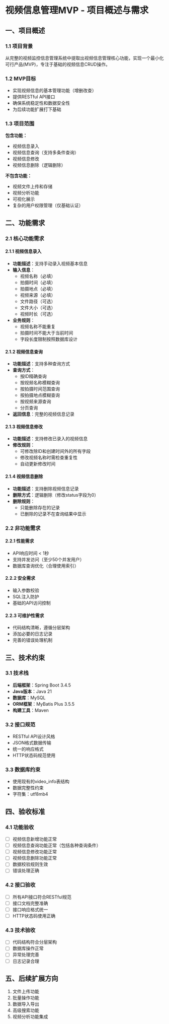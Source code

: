 # 视频信息管理MVP - 项目概述与需求

## 一、项目概述

### 1.1 项目背景
从完整的视频监控信息管理系统中提取出视频信息管理核心功能，实现一个最小化可行产品(MVP)，专注于基础的视频信息CRUD操作。

### 1.2 MVP目标
- 实现视频信息的基本管理功能（增删改查）
- 提供RESTful API接口
- 确保系统稳定性和数据安全性
- 为后续功能扩展打下基础

### 1.3 项目范围
**包含功能：**
- 视频信息录入
- 视频信息查询（支持多条件查询）
- 视频信息修改
- 视频信息删除（逻辑删除）

**不包含功能：**
- 视频文件上传和存储
- 视频分析功能
- 可视化展示
- 复杂的用户权限管理（仅基础认证）

## 二、功能需求

### 2.1 核心功能需求

#### 2.1.1 视频信息录入
- **功能描述**：支持手动录入视频基本信息
- **输入信息**：
  - 视频名称（必填）
  - 拍摄时间（必填）
  - 拍摄地点（必填）
  - 视频来源（必填）
  - 文件路径（可选）
  - 文件大小（可选）
  - 视频时长（可选）
- **业务规则**：
  - 视频名称不能重复
  - 拍摄时间不能大于当前时间
  - 字段长度限制按照数据库设计

#### 2.1.2 视频信息查询
- **功能描述**：支持多种查询方式
- **查询方式**：
  - 按ID精确查询
  - 按视频名称模糊查询
  - 按拍摄时间范围查询
  - 按拍摄地点模糊查询
  - 按视频来源查询
  - 分页查询
- **返回信息**：完整的视频信息记录

#### 2.1.3 视频信息修改
- **功能描述**：支持修改已录入的视频信息
- **修改规则**：
  - 可修改除ID和创建时间外的所有字段
  - 修改视频名称时需检查重复性
  - 自动更新修改时间

#### 2.1.4 视频信息删除
- **功能描述**：支持删除视频信息记录
- **删除方式**：逻辑删除（修改status字段为0）
- **删除规则**：
  - 只能删除存在的记录
  - 已删除的记录不在查询结果中显示

### 2.2 非功能需求

#### 2.2.1 性能需求
- API响应时间 < 1秒
- 支持并发访问（至少50个并发用户）
- 数据库查询优化（合理使用索引）

#### 2.2.2 安全需求
- 输入参数校验
- SQL注入防护
- 基础的API访问控制

#### 2.2.3 可维护性需求
- 代码结构清晰，遵循分层架构
- 添加必要的日志记录
- 完善的错误处理机制

## 三、技术约束

### 3.1 技术栈
- **后端框架**：Spring Boot 3.4.5
- **Java版本**：Java 21
- **数据库**：MySQL
- **ORM框架**：MyBatis Plus 3.5.5
- **构建工具**：Maven

### 3.2 接口规范
- RESTful API设计风格
- JSON格式数据传输
- 统一的响应格式
- HTTP状态码规范使用

### 3.3 数据库约束
- 使用现有的video_info表结构
- 数据完整性约束
- 字符集：utf8mb4

## 四、验收标准

### 4.1 功能验收
- [ ] 视频信息新增功能正常
- [ ] 视频信息查询功能正常（包括各种查询条件）
- [ ] 视频信息修改功能正常
- [ ] 视频信息删除功能正常
- [ ] 数据校验规则生效
- [ ] 错误处理正确

### 4.2 接口验收
- [ ] 所有API接口符合RESTful规范
- [ ] 接口文档完整准确
- [ ] 接口响应格式统一
- [ ] HTTP状态码使用正确

### 4.3 技术验收
- [ ] 代码结构符合分层架构
- [ ] 数据库操作正常
- [ ] 异常处理完善
- [ ] 日志记录合理

## 五、后续扩展方向

1. 文件上传功能
2. 批量操作功能
3. 数据导入导出
4. 高级搜索功能
5. 视频分析功能集成 